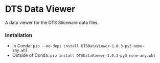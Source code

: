 # DTS Data Viewer
A data viewer for the DTS Sliceware data files.

### Installation
- In Conda:
`pip --no-deps install DTSDataViewer-1.0.3-py3-none-any.whl`
- Outside of Conda:
`pip install DTSDataViewer-1.0.3-py3-none-any.whl`

 
